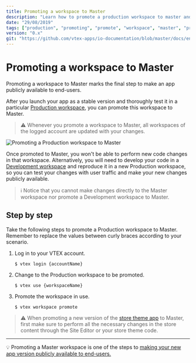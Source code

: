 ```yaml
---
title: Promoting a workspace to Master
description: "Learn how to promote a production workspace to master and make your new configurations available to end-users."
date: "29/08/2019"
tags: ["production", "promoting", "promote", "workspace", "master", "production-mode"]
version: "0.x"
git: "https://github.com/vtex-apps/io-documentation/blob/master/docs/en/Recipes/development/promoting-a-workspace-to-master.md"
---
```


# Promoting a workspace to Master

Promoting a workspace to Master marks the final step to make an app publicly available to end-users.

After you launch your app as a stable version and thoroughly test it in a particular [Production workspace](https://developers.vtex.com/vtex-developer-docs/docs/vtex-io-documentation-workspace), you can promote this workspace to Master.

>⚠️ Whenever you promote a workspace to Master, all workspaces of the logged account are updated with your changes.

![Promoting a Production workspace to Master](https://github.com/vtex-apps/io-documentation/blob/master/docs/en/Recipes/development/Media/promoting-a-workspace-to-master.gif?raw=true)

Once promoted to Master, you won't be able to perform new code changes in that workspace. Alternatively, you will need to develop your code in a [Development workspace](https://vtex.io/docs/recipes/development/creating-a-development-workspace/) and reproduce it in a new Production workspace, so you can test your changes with user traffic and make your new changes publicly available.

>ℹ️ Notice that you cannot make changes directly to the Master workspace nor promote a Development workspace to Master.

## Step by step

Take the following steps to promote a Production workspace to Master. Remember to replace the values between curly braces according to your scenario.

1. Log in to your VTEX account.

    ```shell
    $ vtex login {accountName}
    ```

2. Change to the Production workspace to be promoted.

    ```shell
    $ vtex use {workspaceName}
    ```

3. Promote the workspace in use.

    ```shell
    $ vtex workspace promote
    ```

>⚠️ When promoting a new version of the [store theme app](https://developers.vtex.com/vtex-developer-docs/docs/vtex-io-documentation-3-settingyourstoretheme) to Master, first make sure to perform all the necessary changes in the store content through the Site Editor or your store theme code.

---

💡 Promoting a Master workspace is one of the steps to [making your new app version publicly available to end-users.](https://developers.vtex.com/vtex-developer-docs/docs/vtex-io-documentation-making-your-new-app-version-publicly-available)
